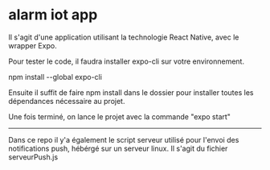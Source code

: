 # alarm iot app
Il s'agit d'une application utilisant la technologie React Native, avec le wrapper Expo.

Pour tester le code, il faudra installer expo-cli sur votre environnement.

npm install --global expo-cli

Ensuite il suffit de faire npm install dans le dossier pour installer toutes les dépendances nécessaire au projet.

Une fois terminé, on lance le projet avec la commande "expo start"



________________

Dans ce repo il y'a également le script serveur utilisé pour l'envoi des notifications push, hébérgé sur un serveur linux. Il s'agit du fichier serveurPush.js
